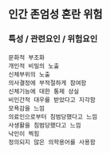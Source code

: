 ## 인간 존엄성 혼란 위험



### 특성 / 관련요인 / 위험요인

>                

    문화적 부조화
    개인적 비밀의 노출
    신체부위의 노출
    의사결정에 부적절하게 참여함
    신체기능에 대한 통제 상실
    비인간적 대우를 받았다고 지각함
    모욕감을 느낌
    의료인으로부터 침범당했다고 느낌
    사생활을 침범당했다고 느낌
    낙인이 찍힘
    정의되지 않은 의학용어를 사용함
